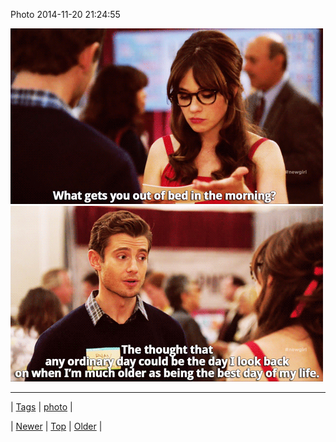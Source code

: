 <!--
title: Photo 2014-11-20 21
date: 2020-06-28T15:27:00.045Z
tags: photo
-->


Photo 2014-11-20 21:24:55

![](103147297454-0.gif)
![](103147297454-1.gif)

<!--BOTTOM-POST-NAVIGATION-->
---

| [Tags](tags.md) | [photo](tag-photo.md) |

| [Newer](103146609909.md) | [Top](index.md) | [Older](103189508544.md) |